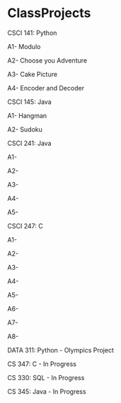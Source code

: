 # ClassProjects

CSCI 141: Python
  
  A1- Modulo
  
  A2- Choose you Adventure
  
  A3- Cake Picture
  
  A4- Encoder and Decoder

CSCI 145: Java

  A1- Hangman
  
  A2- Sudoku

CSCI 241: Java

  A1-
  
  A2-
  
  A3-
  
  A4-
  
  A5-
  
  
CSCI 247: C

  A1-
  
  A2-
  
  A3-
  
  A4-
  
  A5-
  
  A6-
  
  A7-
  
  A8-

DATA 311: Python - Olympics Project

CS 347: C - In Progress

CS 330: SQL - In Progress

CS 345: Java - In Progress
